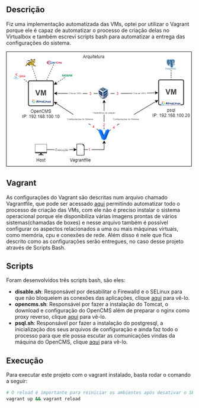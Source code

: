 ## Descrição
Fiz uma implementação automatizada das VMs, optei por utilizar o Vagrant
porque ele é capaz de automatizar o processo de criação delas no Virtualbox
e também escrevi scripts bash para automatizar a entrega das configurações do sistema.

![Arquitetura Vagrant](../imagens/imp-vagrant-arq.png)

## Vagrant
As configurações do Vagrant são descritas num arquivo chamado Vagrantfile, que
pode ser acessado [aqui](./Vagrantfile) permitindo
automatizar todo o processo de criação das VMs, com ele não é preciso
instalar o sistema operacional porque ele disponibiliza várias imagens
prontas de vários sistemas(chamadas de boxes) e nesse arquivo  também é possível 
configurar os aspectos relacionados a uma ou mais máquinas virtuais, como memória,
cpu e conexões de rede. 
Além disso é nele que fica descrito como as configurações serão 
entregues, no caso desse projeto através de Scripts Bash.

## Scripts
Foram desenvolvidos três scripts bash, são eles:
- **disable.sh**: Responsável por desabilitar o Firewalld e o SELinux para que não
bloqueiem as conexões das aplicações, clique [aqui](./disable.sh) para vê-lo.
- **opencms.sh**: Responsável por fazer a instalação do Tomcat, o download
e configuração do OpenCMS além de preparar o nginx como proxy reverso, 
clique [aqui](./opencms.sh) para vê-lo.
- **psql.sh**: Responsável por fazer a instalação do postgresql, a inicialização
dos seus arquivos de configuração e ainda faz todo o processo para que ele
possa escutar as comunicações vindas da máquina do OpenCMS, clique [aqui](././psql.sh) 
para vê-lo.

## Execução
Para executar este projeto com o vagrant instalado, basta rodar o comando a seguir:

```bash
# O reload é importante para reiniciar os ambientes após desativar o SELinux
vagrant up && vagrant reload
```









